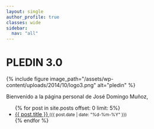 ```yaml
---
layout: single
author_profile: true
classes: wide
sidebar:
  nav: "all"
---
```


# PLEDIN 3.0

{% include figure image_path="/assets/wp-content/uploads/2014/10/logo3.png" alt="pledin" %}


Bienvenido a la página personal de José Domingo Muñoz, 

<ul>
  {% for post in site.posts offset: 0 limit: 5%}
    <li>
      <a href="{{ site.baseurl }}{{ post.url }}">
        {{ post.title }}
      </a>
      <small>({{ post.date | date: "%d-%m-%Y" }})</small>
    </li>
  {% endfor %}
</ul>